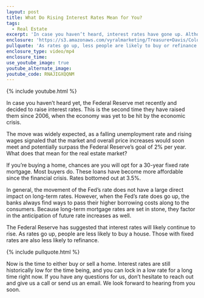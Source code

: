 ```yaml
---
layout: post
title: What Do Rising Interest Rates Mean for You?
tags:
  - Real Estate
excerpt: 'In case you haven’t heard, interest rates have gone up. Although the move was widely expected, the fact of the matter is that homes are more expensive now than they were just a few months ago. What should you do before rates go up even further? We’ve got some advice to share. To hear it, watch our latest video.'
enclosure: 'https://s3.amazonaws.com/vyralmarketing/Treasure+Davis/Colorado+Springs+Real+Estate+A+quick+note+about+rising+interest+rates.mp4'
pullquote: 'As rates go up, less people are likely to buy or refinance.'
enclosure_type: video/mp4
enclosure_time:
use_youtube_image: true
youtube_alternate_image:
youtube_code: RNAJIGXQQNM
---
```



{% include youtube.html %}

In case you haven’t heard yet, the Federal Reserve met recently and decided to raise interest rates. This is the second time they have raised them since 2006, when the economy was yet to be hit by the economic crisis.

The move was widely expected, as a falling unemployment rate and rising wages signaled that the market and overall price increases would soon meet and potentially surpass the Federal Reserve’s goal of 2% per year. What does that mean for the real estate market?

If you’re buying a home, chances are you will opt for a 30-year fixed rate mortgage. Most buyers do. These loans have become more affordable since the financial crisis. Rates bottomed out at 3.5%.

In general, the movement of the Fed’s rate does not have a large direct impact on long-term rates. However, when the Fed’s rate does go up, the banks always find ways to pass their higher borrowing costs along to the consumers. Because long-term mortgage rates are set in stone, they factor in the anticipation of future rate increases as well.

The Federal Reserve has suggested that interest rates will likely continue to rise. As rates go up, people are less likely to buy a house. Those with fixed rates are also less likely to refinance.

{% include pullquote.html %}

Now is the time to either buy or sell a home. Interest rates are still historically low for the time being, and you can lock in a low rate for a long time right now. If you have any questions for us, don’t hesitate to reach out and give us a call or send us an email. We look forward to hearing from you soon.